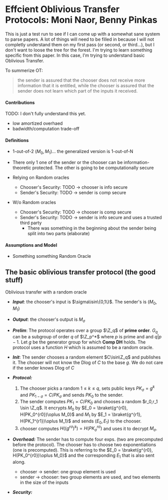 #  Effcient Oblivious Transfer Protocols: Moni Naor, Benny Pinkas
This is just a test run to see if I can come up with a somewhat sane system to parse papers.
A lot of things will need to be filled in because I will not completly understand them on my first pass (or second, or third...), but I don't want to loose the tree for the forest.
I'm trying to learn something specific from this paper. In this case, I'm trying to understand basic Oblivious Transfer.

To summerize OT:
> the sender is assured that the chooser does not receive more information that it is entitled, while the chooser is assured that the sender does not learn which part of the inputs it received. 

#### Contributions

TODO: I don't fully understand this yet.

* low amortized overhaed
* badwidth/computation trade-off

#### Definitions

* 1-out-of-2 $(M_0,M_1)$... the generalized version is 1-out-of-N
* There only 1 one of the sender or the chooser can be information-theoretic protected\. The other is going to be computationally secure


* Relying on Random oracles
    * Chooser's Security: TODO -> chooser is info secure
    * Sender's Security: TODO -> sender is comp secure

* W/o Random oracles
    * Chooser's Security: TODO -> chooser is comp secure
    * Sender's Security: TODO -> sender is info secure and uses a trusted third party
        * There was something in the beginning about the sender being split into two parts (elaborate) 

#### Assumptions and Model

* Something something Random Oracle

## The basic oblivious transfer protocol (the good stuff)

 Oblivious transfer with a random oracle

* ***Input***: the chooser's input is $\sigma\isin\{0,1\}$. The sender's is $(M_0,M_1)$ 

* ***Output***: the chooser's output is $M_\sigma$

* ***Prelim***: The protocol operates over a group $\Z_q$ of **prime order**. $G_q$ can be a subgroup of order $q$ of $\Z_p^*$ where $p$ is prime and and $q|p-1$. Let $g$ be the generator group for which **Comp DH** holds. The protocol uses a function $H$ which is assumed to be a random oracle.

 * ***Init***: The sender chooses a random element $C\isin\Z_q$ and publishes it. The chooser will not know the Dlog of $C$ to the base $g$. We do not care if the sender knows Dlog of $C$
 
 * ***Protocol:***
    1. The chooser picks a random $1\leqslant k \leqslant q$, sets public keys $PK_\sigma = g^k$ and $PK_{1-\sigma} = C/PK_\sigma$ and sends $PK_0$ to the sender.
    2. The sender computes $PK_1 = C/PK_0$ and chooses a random $r_0,r_1 \isin \Z_q$. It encrypts $M_0$ by $E_0 = \braket{g^{r0}, H(PK_0^{r0})\oplus M_0}$ and $M_1$ by $E_1 = \braket{g^{r1}, H(PK_1^{r1})\oplus M_1}$ and sends $(E_0,E_1)$ to the chooser.
    3. chooser computes $H((g^{r\sigma})^k) = H(PK_\sigma^{r\sigma})$ and uses it to decrypt $M_\sigma$.


* ***Overhead:*** The sender has to compute four exps. (two are precomputed before the protocol). The chooser has to choose two exponentiations (one is precomputed). This is referring to the $E_0 = \braket{g^{r0}, H(PK_0^{r0})\oplus M_0}$ and the corresponding $E_1$ that is also sent along. 
    * chooser $\rightarrow$ sender: one group element is used 
    * sender $\rightarrow$ chooser: two group elements are used, and two elements in the size of the inputs 
* ***Security:***


